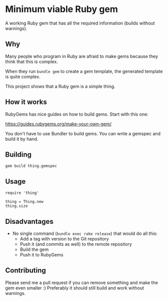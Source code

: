 # Minimum viable Ruby gem

A working Ruby gem that has all the required information (builds without warnings).

## Why

Many people who program in Ruby are afraid to make gems because they think that this is complex.

When they run `bundle gem` to create a gem template, the generated template is quite complex.

This project shows that a Ruby gem is a simple thing.

## How it works

RubyGems has nice guides on how to build gems. Start with this one:

https://guides.rubygems.org/make-your-own-gem/

You don't have to use Bundler to build gems. You can write a gemspec and build it by hand.

## Building

    gem build thing.gemspec

## Usage

```
require 'thing'

thing = Thing.new
thing.size
```

## Disadvantages

* No single command (`bundle exec rake release`) that would do all this:
  * Add a tag with version to the Git repository
  * Push it (and commits as well) to the remote repository
  * Build the gem
  * Push it to RubyGems

## Contributing

Please send me a pull request if you can remove something and make the gem even smaller :)
Preferably it should still build and work without warnings.
